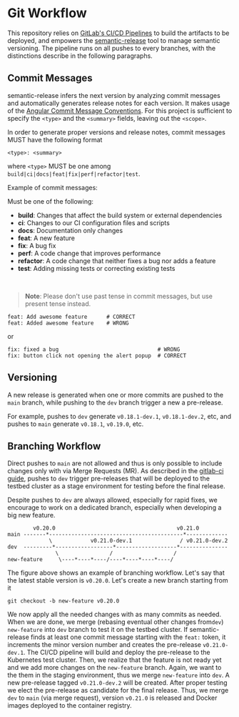 # Git Workflow

This repository relies on
[GitLab's CI/CD Pipelines](https://docs.gitlab.com/ee/ci/pipelines/) to build
the artifacts to be deployed, and empowers the
[semantic-release](https://semantic-release.gitbook.io/semantic-release/) tool
to manage semantic versioning.
The pipeline runs on all pushes to every branches, with the distinctions
describe in the following paragraphs.

## Commit Messages

semantic-release infers the next version by analyzing commit messages and
automatically generates release notes for each version.
It makes usage of the
[Angular Commit Message Conventions](https://github.com/angular/angular/blob/main/CONTRIBUTING.md#-commit-message-format).
For this project is sufficient to specify the `<type>` and the `<summary>`
fields, leaving out the `<scope>`.

In order to generate proper versions and release notes, commit messages MUST
have the following format

```text
<type>: <summary>
```

where `<type>` MUST be one among `build|ci|docs|feat|fix|perf|refactor|test`.

Example of commit messages:

Must be one of the following:

- **build**: Changes that affect the build system or external dependencies
- **ci**: Changes to our CI configuration files and scripts 
- **docs**: Documentation only changes
- **feat**: A new feature
- **fix**: A bug fix
- **perf**: A code change that improves performance
- **refactor**: A code change that neither fixes a bug nor adds a feature
- **test**: Adding missing tests or correcting existing tests

</br>

> **Note**: Please don't use past tense in commit messages, but use present
> tense instead.

```
feat: Add awesome feature      # CORRECT
feat: Added awesome feature    # WRONG
```

or

```
fix: fixed a bug                               # WRONG
fix: button click not opening the alert popup  # CORRECT
```

## Versioning

A new release is generated when one or more commits are pushed to the `main`
branch, while pushing to the `dev` branch trigger a new a pre-release.

For example, pushes to `dev` generate `v0.18.1-dev.1`, `v0.18.1-dev.2`, etc,
and pushes to `main` generate `v0.18.1`, `v0.19.0`, etc.

## Branching Workflow

Direct pushes to `main` are not allowed and thus is only possible to
include changes only with via Merge Requests (MR). As described in the
[gitlab-ci guide](gitlab-ci.md), pushes to `dev` trigger pre-releases that will
be deployed to the testbed cluster as a stage environment for testing before the
final release.

Despite pushes to `dev` are always allowed, especially for rapid
fixes, we encourage to work on a dedicated branch, especially when developing a
big new feature.

```
        v0.20.0                                      v0.21.0 
main -------*------------------------------------------*-------------
             \            v0.21.0-dev.1               / v0.21.0-dev.2
dev  ---------*------------------*-------------------*---------------   
               \                /                   /
new-feature     \----*----*----/----*----*----*----/
```

The figure above shows an example of branching workflow. Let's say that the
latest stable version is `v0.20.0`. Let's create a new branch starting
from it

```shell
git checkout -b new-feature v0.20.0
```

We now apply all the needed changes with as many commits as needed.
When we are done, we merge (rebasing eventual other changes from`dev`)
`new-feature` into `dev` branch to test it on the testbed cluster.
If semantic-release finds at least one commit message starting with the
`feat:` token, it increments the minor version number and creates the
pre-release `v0.21.0-dev.1`.
The CI/CD pipeline will build and deploy the pre-release to the
Kubernetes test cluster.
Then, we realize that the feature is not ready yet and we add more changes on
the `new-feature` branch. Again, we want to the them in the staging environment,
thus we merge `new-feature` into `dev`. A new pre-release tagged
`v0.21.0-dev.2` will be created. After proper testing we elect the pre-release
as candidate for the final release. Thus, we merge `dev` to `main` (via merge
request), version `v0.21.0` is released and Docker images deployed to the
container registry.
